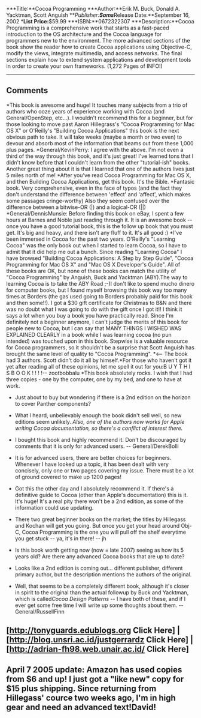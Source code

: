 


***Title:**Cocoa Programming
***Author:**Erik M. Buck, Donald A. Yacktman, Scott Anguish
***Publisher:**Sams***Release Date:**September 16, 2002
***List Price:**$59.99
***ISBN:**0672322307
***Description:**Cocoa Programming is a comprehensive work that starts as a fast-paced introduction to the OS architecture and the Cocoa language for programmers new to the environment. The more advanced sections of the book show the reader how to create Cocoa applications using Objective-C, modify the views, integrate multimedia, and access networks. The final sections explain how to extend system applications and development tools in order to create your own frameworks.  (1,272 Pages of INFO!)


----
**Comments**
----


*This book is awesome and huge!  It touches many subjects from a trio of authors who ooze years of experience working with Cocoa (and General/OpenStep, etc...).  I wouldn't recommend this for a beginner, but for those looking to move past Aaron Hillegrass's "Cocoa Programming for Mac OS X" or O'Reilly's "Building Cocoa Applications" this book is the next obvious path to take.  It will take weeks (maybe a month or two even) to devour and absorb most of the information that beams out from these 1,000 plus pages.
*General/KevinPerry: I agree with the above. I'm not even a third of the way through this book, and it's just great! I've learned tons that I didn't know before that I couldn't learn from the other "tutorial-ish" books. Another great thing about it is that I learned that one of the authors lives just 5 miles north of me!
*After you've read Cocoa Programming for Mac OS X, and then Building Cocoa Applications, get this book.  It's the Bible.
*Fantasic book.  Very comprehensive, even in the face of typos (and the fact they don't understand the difference between 'effect' and 'affect', which makes some passages cringe-worthy)   Also they seem confused over the difference between a bitwise-OR (|) and a logical-OR (||)
*General/DennisMunsie: Before finding this book on eBay, I spent a few hours at Barnes and Noble just reading through it.  It is an awesome book -- once you have a good tutorial book, this is the follow up book that you must get.  It's big and heavy, and there isn't any fluff to it.  It's all good :)
*I've been immersed in Cocoa for the past two years. O'Reilly's "Learning Cocoa" was the only book out when I started to learn Cocoa, so I have to admit that it did help me out a bunch. Since reading "Learning Cocoa" I have browsed "Building Cocoa Applications: A Step by Step Guide", "Cocoa Programming for Mac OS X" and "Mac OS X Developer's Guide". All of these books are OK, but none of these books can match the utility of "Cocoa Programming" by Anguish, Buck and Yacktman (ABY).The way to learning Cocoa is to take the ABY Road ;-)I don't like to spend mucho dinero for computer books, but I found myself browsing this book way too many times at Borders (the gas used going to Borders probably paid for this book and then some!!). I got a $30 gift certificate for Christmas to B&N and there was no doubt what I was going to do with the gift once I got it!! I think it says a lot when you buy a book you have practically read. Since I'm definitely not a beginner anymore, I can't judge the merits of this book for people new to Cocoa, but I can say that MANY THINGS I WISHED WAS EXPLAINED CLEARLY in a book while I was learning cocoa (no pun intended) was touched upon in this book. Stepwise is a valuable resource for Cocoa programmers, so it shouldn't be a surprise that Scott Anguish has brought the same level of quality to "Cocoa Programming". *<-- The book had 3 authors. Scott didn't do it all by himself.*For those who haven't got it yet after reading all of these opinions, let me spell it out for you:B  U  Y  T  H  I  S  B  O  O  K  !  !  !  !-- zootbobbalu
*This book absolutely rocks. I wish that I had three copies - one by the computer, one by my bed, and one to have at work.
* Just about to buy but wondering if there is a 2nd edition on the horizon to cover Panther components?
* What I heard, unbelievably enough the book didn't sell well, so new editions seem unlikely. *Also, one of the authors now works for Apple writing Cocoa documentation, so there's a conflict of interest there.*
* I bought this book and highly recommend it. Don't be discouraged by comments that it is only for advanced users.  -- General/DerekBolli
* It is for advanced users, there are better choices for beginners. Whenever I have looked up a topic, it has been dealt with very concisely, only one or two pages covering my issue. There must be a lot of ground covered to make up 1200 pages!
* Got this the other day and I absolutely recommend it. If there's a definitive guide to Cocoa (other than Apple's documentation) this is it. It's huge! It's a real pity there won't be a 2nd edition, as some of the information could use updating.
* There two great beginner books on the market; the titles by Hillegass and Kochan will get you going. But once you get your head around Obj-C, Cocoa Programming is the one you will pull off the shelf everytime you get stuck -- ya, it's in there! -- jh
* Is this book worth getting now (now = late 2007) seeing as how its 5 years old? Are there any advanced Cocoa books that are up to date?
* Looks like a 2nd edition is coming out... different publisher, different primary author, but the description mentions the authors of the original.

* Well, that seems to be a completely different book, although it's closer in spirit to the original than the actual followup by Buck and Yacktman, which is called*Cocoa Design Patterns* -- I have both of these, and if I ever get some free time I will write up some thoughts about them. -- General/RussellFinn


[http://tonyguards.edublogs.org Click Here] | [http://blog.unsri.ac.id/justgerrardz Click Here] | [http://adrian-fh98.web.unair.ac.id/ Click Here]
----

April 7 2005 update:  Amazon has used copies from $6 and up! I just got a "like new" copy for $15 plus shipping. Since returning from Hillegass' cource two weeks ago, I'm in high gear and need an advanced text!David!
---